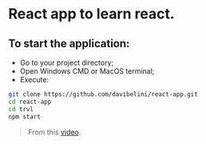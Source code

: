 # React app to learn react.

## To start the application:
- Go to your project directory;
- Open Windows CMD or MacOS terminal;
- Execute: 
```bash
git clone https://github.com/davibelini/react-app.git
cd react-app
cd trvl
npm start
```

> From this [video](https://youtu.be/I2UBjN5ER4s).